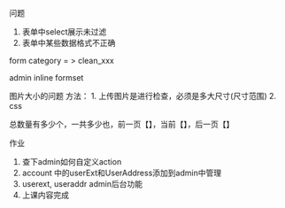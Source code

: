 
问题
1. 表单中select展示未过滤
2. 表单中某些数据格式不正确

form
    category = >
    clean_xxx

admin inline
formset

图片大小的问题
方法：
    1. 上传图片是进行检查，必须是多大尺寸(尺寸范围)
    2. css


总数量有多少个，一共多少也，前一页【】，当前【】，后一页【】

作业
1. 查下admin如何自定义action
2. account 中的userExt和UserAddress添加到admin中管理
3. userext, useraddr admin后台功能
4. 上课内容完成


